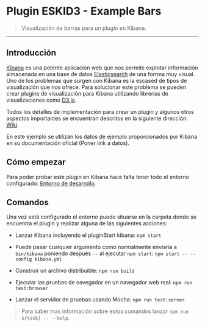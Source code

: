 # Plugin ESKID3 - Example Bars

> Visualización de barras para un plugin en Kibana.

---

## Introducción

[Kibana](https://www.elastic.co/products/kibana) es una potente aplicación web que nos permite explotar información almacenada en una base de datos [Elasticsearch](https://www.elastic.co/webinars/getting-started-elasticsearch?elektra=home&storm=banner) de una forrma muy visual. Uno de los problemas que surgen con Kibana es la escased de tipos de visualización que nos ofrece. Para solucionar este problema se pueden crear plugins de visualización para Kibana utilizando librerías de visualizaciones como [D3.js](https://d3js.org/). 

Todos los detalles de implementación para crear un plugin y algunos otros aspectos importantes se encuentran descritos en la siguiente dirección: [Wiki](https://github.com/tomas-teston/plugin-eskid3/wiki).

En este ejemplo se utilizan los datos de ejemplo proporcionados por Kibana en su documentación oficial (Poner link a datos). 

## Cómo empezar

Para poder probar este plugin en Kibana hace falta tener todo el entorno configurado: [Entorno de desarrollo](https://github.com/tomas-teston/plugin-eskid3/wiki/Entorno-de-desarrollo).


## Comandos

Una vez está configurado el entorno puede situarse en la carpeta donde se encuentra el plugin y realizar alguna de las siguientes acciones:

  - Lanzar Kibana incluyendo el pluginStart kibana: `npm start`

  - Puede pasar cualquier argumento como normalmente enviaría a `bin/kibana` poniendo después `--` al ejecutar `npm start`: `npm start -- --config kibana.yml`
  
  - Construir un archivo distribuible: `npm run build`

  - Ejecutar las pruebas de navegador en un navegador web real: `npm run test:browser`    

  - Lanzar el servidor de pruebas usando Mocha: `npm run test:server`

> Para saber mas información sobre estos comandos lanzar `npm run ${task} -- --help`.
